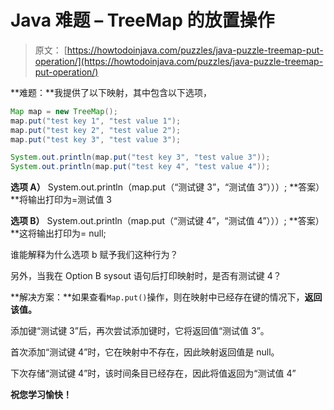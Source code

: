 # Java 难题 – TreeMap 的放置操作

> 原文： [https://howtodoinjava.com/puzzles/java-puzzle-treemap-put-operation/](https://howtodoinjava.com/puzzles/java-puzzle-treemap-put-operation/)

**难题：**我提供了以下映射，其中包含以下选项，

```java
Map map = new TreeMap();
map.put("test key 1", "test value 1");
map.put("test key 2", "test value 2");
map.put("test key 3", "test value 3");

System.out.println(map.put("test key 3", "test value 3"));
System.out.println(map.put("test key 4", "test value 4"));
```

**选项 A）** System.out.println（map.put（“测试键 3”，“测试值 3”）））;
**答案）**将输出打印为=测试值 3

**选项 B）** System.out.println（map.put（“测试键 4”，“测试值 4”）））;
**答案）**这将输出打印为= null;

谁能解释为什么选项 b 赋予我们这种行为？

另外，当我在 Option B sysout 语句后打印映射时，是否有测试键 4？

**解决方案：**如果查看`Map.put()`操作，则在映射中已经存在键的情况下，**返回该值。**

添加键“测试键 3”后，再次尝试添加键时，它将返回值“测试值 3”。

首次添加“测试键 4”时，它在映射中不存在，因此映射返回值是 null。

下次存储“测试键 4”时，该时间条目已经存在，因此将值返回为“测试值 4”

**祝您学习愉快！**
